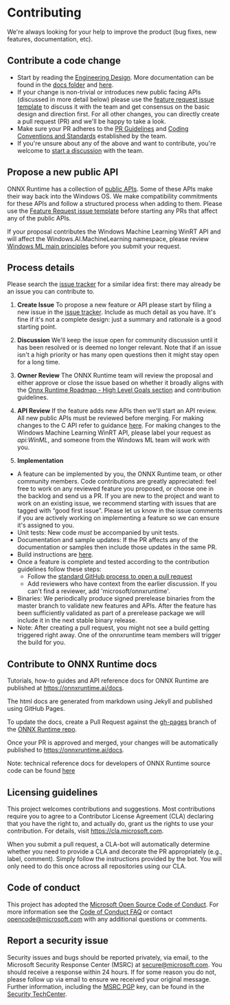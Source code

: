 # Contributing

We're always looking for your help to improve the product (bug fixes, new features, documentation, etc).

## Contribute a code change
* Start by reading the [Engineering Design](./docs/InferenceHighLevelDesign.md). More documentation can be found in the [docs folder](./docs/) and [here](https://microsoft.github.io/onnxruntime/).
* If your change is non-trivial or introduces new public facing APIs (discussed in more detail below) please use the [feature request issue template](https://github.com/microsoft/onnxruntime/issues/new?template=feature_request.md) to discuss it with the team and get consensus on the basic design and direction first. For all other changes, you can directly create a pull request (PR) and we'll be happy to take a look.
* Make sure your PR adheres to the [PR Guidelines](./docs/PR_Guidelines.md) and [Coding Conventions and Standards](./docs/Coding_Conventions_and_Standards.md) established by the team.
* If you're unsure about any of the above and want to contribute, you're welcome to [start a discussion](https://github.com/microsoft/onnxruntime/discussions) with the team.

## Propose a new public API

 ONNX Runtime has a collection of [public APIs](./README.md#api-documentation).  Some of these APIs make their way back into the Windows OS.  We make compatibility commitments for these APIs and follow a structured process when adding to them.  Please use the [Feature Request issue template](https://github.com/microsoft/onnxruntime/issues/new?template=feature_request.md) before starting any PRs that affect any of the public APIs.

 If your proposal contributes the Windows Machine Learning WinRT API and will affect the Windows.AI.MachineLearning namespace, please review [Windows ML main principles](./docs/WinML_principles.md) before you submit your request.

## Process details

Please search the [issue tracker](https://github.com/microsoft/onnxruntime/issues) for a similar idea first: there may already be an issue you can contribute to.

1. **Create Issue**
To propose a new feature or API please start by filing a new issue in the [issue tracker](https://github.com/microsoft/onnxruntime/issues).
Include as much detail as you have. It's fine if it's not a complete design: just a summary and rationale is a good starting point.

2. **Discussion**
We'll keep the issue open for community discussion until it has been resolved or is deemed no longer relevant.
Note that if an issue isn't a high priority or has many open questions then it might stay open for a long time.

3. **Owner Review**
The ONNX Runtime team will review the proposal and either approve or close the issue based on whether it broadly aligns with the [Onnx Runtime Roadmap - High Level Goals section](./docs/Roadmap.md) and contribution guidelines.

4. **API Review**
If the feature adds new APIs then we'll start an API review. All new public APIs must be reviewed before merging.
For making changes to the C API refer to guidance [here](./docs/C_API_Guidelines.md).
For making changes to the Windows Machine Learning WinRT API, please label your request as *api:WinML*, and someone from the Windows ML team will work with you.

5. **Implementation**
* A feature can be implemented by you, the ONNX Runtime team, or other community members.  Code contributions are greatly appreciated: feel free to work on any reviewed feature you proposed, or choose one in the backlog and send us a PR. If you are new to the project and want to work on an existing issue, we recommend starting with issues that are tagged with “good first issue”. Please let us know in the issue comments if you are actively working on implementing a feature so we can ensure it's assigned to you.
* Unit tests: New code *must* be accompanied by unit tests.
* Documentation and sample updates: If the PR affects any of the documentation or samples then include those updates in the same PR.
* Build instructions are [here](https://onnxruntime.ai/docs/build/).
* Once a feature is complete and tested according to the contribution guidelines follow these steps:
  * Follow the [standard GitHub process to open a pull request](https://docs.github.com/en/pull-requests/collaborating-with-pull-requests)
  * Add reviewers who have context from the earlier discussion. If you can't find a reviewer, add 'microsoft/onnxruntime'.
* Binaries: We periodically produce signed prerelease binaries from the master branch to validate new features and APIs.  After the feature has been sufficiently validated as part of a prerelease package we will include it in the next stable binary release.
* Note: After creating a pull request, you might not see a build getting triggered right away. One of the
onnxruntime team members will trigger the build for you.

## Contribute to ONNX Runtime docs

Tutorials, how-to guides and API reference docs for ONNX Runtime are published at https://onnxruntime.ai/docs.

The html docs are generated from markdown using Jekyll and published using GitHub Pages.

To update the docs, create a Pull Request against the [gh-pages](https://github.com/microsoft/onnxruntime/tree/gh-pages) branch of the [ONNX Runtime repo](https://github.com/microsoft/onnxruntime).

Once your PR is approved and merged, your changes will be automatically published to https://onnxruntime.ai/docs.

Note: technical reference docs for developers of ONNX Runtime source code can be found [here](https://github.com/microsoft/onnxruntime/docs)

## Licensing guidelines

This project welcomes contributions and suggestions. Most contributions require you to
agree to a Contributor License Agreement (CLA) declaring that you have the right to,
and actually do, grant us the rights to use your contribution. For details, visit
https://cla.microsoft.com.

When you submit a pull request, a CLA-bot will automatically determine whether you need
to provide a CLA and decorate the PR appropriately (e.g., label, comment). Simply follow the
instructions provided by the bot. You will only need to do this once across all repositories using our CLA.

## Code of conduct

This project has adopted the [Microsoft Open Source Code of Conduct](https://opensource.microsoft.com/codeofconduct/).
For more information see the [Code of Conduct FAQ](https://opensource.microsoft.com/codeofconduct/faq/)
or contact [opencode@microsoft.com](mailto:opencode@microsoft.com) with any additional questions or comments.

## Report a security issue

Security issues and bugs should be reported privately, via email, to the Microsoft Security
Response Center (MSRC) at [secure@microsoft.com](mailto:secure@microsoft.com). You should
receive a response within 24 hours. If for some reason you do not, please follow up via
email to ensure we received your original message. Further information, including the
[MSRC PGP](https://technet.microsoft.com/en-us/security/dn606155) key, can be found in
the [Security TechCenter](https://technet.microsoft.com/en-us/security/default).
